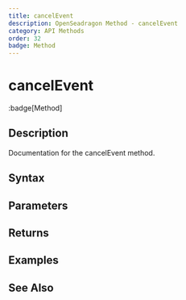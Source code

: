 ```yaml
---
title: cancelEvent
description: OpenSeadragon Method - cancelEvent
category: API Methods
order: 32
badge: Method
---
```


# cancelEvent

:badge[Method]

## Description

Documentation for the cancelEvent method.

## Syntax

## Parameters

## Returns

## Examples

## See Also

